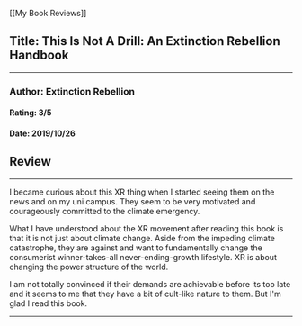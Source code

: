 [[My Book Reviews]]

 
 ## Title: This Is Not A Drill: An Extinction Rebellion Handbook
 ---
 ### Author: Extinction Rebellion
 #### Rating: 3/5
 #### Date: 2019/10/26


 ## Review
 ---
 I became curious about this XR thing when I started seeing them on the news and on my uni campus. They seem to be very motivated and courageously committed to the climate emergency.  
  
What I have understood about the XR movement after reading this book is that it is not just about climate change. Aside from the impeding climate catastrophe, they are against and want to fundamentally change the consumerist winner-takes-all never-ending-growth lifestyle. XR is about changing the power structure of the world.  
  
I am not totally convinced if their demands are achievable before its too late and it seems to me that they have a bit of cult-like nature to them. But I'm glad I read this book.



 ---
 